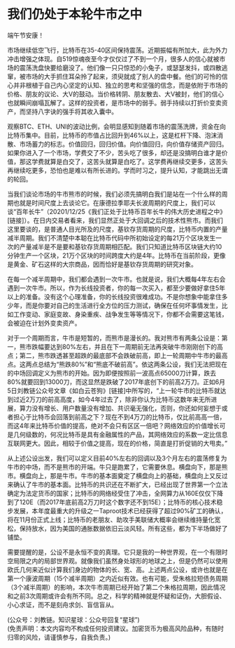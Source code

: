 # 我们仍处于本轮牛市之中

端午节安康！

市场继续低空飞行，比特币在35-40区间保持震荡。近期振幅有所加大，此为外力冲击增强之体现。自519惊魂夜至今才仅仅过了不到一个月，很多人的信心就被市场的震荡洗盘快要给磨没了。他们像一只只惊恐的小兔子，或瑟瑟发抖，或四散逃窜，被市场的大手抓住耳朵拎了起来，须臾就成了别人的盘中餐。他们的可怜的信心并非根植于自己内心坚定的认知、独立的思考和坚强的信念，而是依附于市场的价格、朋友的议论、大V的鼓动。当价格转阴、朋友散去、大V被封，他们的信心也就瞬间崩塌瓦解了。这样的投资者，是市场中的弱手。弱手持续以打折价变卖资产，而坚持八字诀的强手将其收入囊中。

观察BTC、ETH、UNI的波动比例，会明显感知到随着市场的震荡洗牌，资金在向比特币集中。目前，比特币的市值占比回升到46%以上，这是杠杆下降、泡沫消散、市场蓄力的标志。价值回归，回归价值。向价值回归，向价值存储资产回归。如果你进入了一个市场，学费交了不少，苦头吃了很多，却还是没搞明白谁才是价值，那这学费就算是白交了，这苦头就算是白吃了。这学费再继续交更多，这苦头再继续吃更多，恐怕也是难以有所长进的。学而时习之，提升认知，才能跳出无谓的轮回。

当我们谈论市场的牛市熊市的时候，我们必须先搞明白我们是站在一个什么样的周期也就是时间尺度上去谈论它。在康德拉季耶夫长波周期的尺度上，我们可以谈“百年长牛”（20201/12/25《我们正处于比特币百年长牛的伟大历史进程之中》[链接]）。在日内交易者看来，我们显然正处于大回调之后的技术性熊市。而我们这里要谈的，是普通人目光所及的尺度，基钦存货周期的尺度，比特币内置的产量减半周期。我们不清楚中本聪在比特币代码中所初始设定的每21万个区块发生一次的产量减半是不是要和基钦存货周期相匹配。我们只知道比特币区块链大约10分钟生产一个区块，21万个区块的时间跨度大约是4年。比特币在当前阶段，更像是黄金、矿石这样的大宗商品，因而恰好是基钦存货周期的研究对象。

在每一个减半周期中，我们都会遇到一次牛市。也就是说，我们大概每4年左右会遇到一次牛市。所以，作为长线投资者，你的每一次买入，都至少要做好拿住5年以上的准备。没有这个心理准备，你的长线投资很难成功。不是你想象中能拿住多少年，而是你要对自己的生活进行全方位的压力测试，确保在任何坏事情发生，比如工作变动、家庭变故、身染重疾、战争发生等等情况下，你都不会需要这笔钱，会被迫在计划外变卖资产。

对于一个周期而言，牛市是短暂的，而熊市是漫长的。我对熊市有两条公设是：第一，熊市跌幅要达到80%左右，并且在下一周期前无法再突破牛市刚刚创下的高点；第二，熊市跌透甚至超跌的最底部不会跌破前高，即上一轮周期中牛市的最高点。这两点总结为“熊跌80%”和“熊底不破前高”。依这两条公设，我们无法把现在的中场回调定义为熊市的开始。因为即便按照前一波高点65000刀计算，跌去80%就要回到13000刀，而这显然是跌破了2017年底创下的前高2万刀。正如6月5日刘教链公众号文章《如白云苍狗》[链接]中所写的，“上一轮牛市的比特币就达到过近2万刀的前高高度，如今4年过去了，除非你认为比特币这数年来无所进展，算力没有增长、用户数量没有增加、共识毫无强化，否则，你还如何妄想于或者担心于比特币会回落到前高之下？现在不到4万刀的比特币，仅比前高高一倍，而这4年来比特币价值的提高，绝对不会只有区区一倍吧？网络效应的价值增长可是几何级数的，何况比特币是具有金融属性的产品，其网络效应的系数一定比信息互联网更大。因此，相较于价值之提高，现在的价格，简直是打折促销的大甩卖。”

从上述公设出发，我们可以定义目前40%左右的回调以及3个月左右的震荡修复为牛市的中场，而不是熊市的开端。牛只是跑累了，它需要休息。横盘向下，那是熊市。横盘向上，那是牛市。牛市的基本面奠定了横盘向上的基础，横盘向上又反过来确认了牛市的基本面。比特币的共识还在不断扩大，已经出现了世界第一个立法确定为法定货币的国家；比特币的网络经受住了冲击，全网算力从160E仅仅下降到了120E（而2017年底前高2万刀时这个数字还不到15E）；比特币的核心技术稳步发展，本年度最重大的升级之一Taproot技术已经获得了超过90%矿工的确认，将在11月份正式上线；比特币的老朋友、助攻手美联储大概率会继续维持量化宽松，保持放水，因为美国的通胀数据依旧云淡风轻。所有这些，都为下半场做好了铺垫。

需要提醒的是，公设不是永恒不变的真理。它只是我的一种世界观，在一个有限时空局限之内的局部世界观。就像我们虽然身处球形的地球之上，但是仍然可以使用欧氏几何来近似计算我们身边的物体的长、宽、高。上述两点公设，或许也就是在第一个康波周期（15个减半周期）之内近似有效。也有可能，受朱格拉短债务周期（3个减半周期）的影响，本次牛市周期已经开始了第二个朱格拉周期，因此情况和之前3次周期或许会有所不同。总之，科学的精神就是怀疑和证伪，大胆假设、小心求证，而不是刻舟求剑、盲信盲从。

(公众号：刘教链。知识星球：公众号回复“星球”) \
(免责声明：本文内容均不构成任何投资建议。加密货币为极高风险品种，有随时归零的风险，请谨慎参与，自我负责。)
